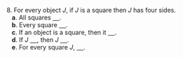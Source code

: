 8. For every object *J*, if *J* is a square then *J* has four sides.  
   **a**. All squares <ins>    </ins>.  
   **b**. Every square <ins>    </ins>.  
   **c**. If an object is a square, then it <ins>    </ins>.  
   **d**. If *J* <ins>    </ins>, then *J* <ins>    </ins>.  
   **e**. For every square *J*, <ins>    </ins>.